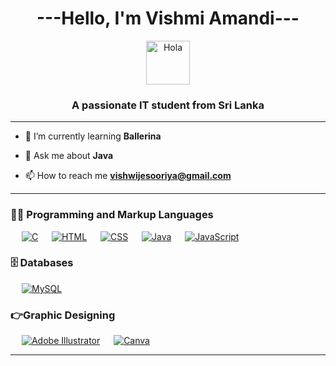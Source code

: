 <h1 align="center">---Hello, I'm Vishmi Amandi---</h1>

<div align="center">
<img alt="Hola" height="70px" width="70px" align="center" src="https://c.tenor.com/fYg91qBpDdgAAAAi/bongo-cat-transparent.gif"></img><br>
</div>

<h3 align="center">A passionate IT student from Sri Lanka</h3>

---

- 🌱 I’m currently learning **Ballerina**

- 💬 Ask me about **Java**

- 📫 How to reach me **vishwijesooriya@gmail.com**

---

### 👨‍💻 Programming and Markup Languages

<p>
  &emsp;
<a href="#"><img alt="C" src="https://img.shields.io/badge/C-A8B9CC?logo=c&logoColor=fff&style=flat"></a>
  &emsp; 
<a href="#"><img alt="HTML" src="https://img.shields.io/badge/HTML5-E34F26?logo=html5&logoColor=fff&style=flat"></a>
  &emsp; 
<a href="#"><img alt="CSS" src="https://img.shields.io/badge/CSS3-1572B6?logo=css3&logoColor=fff&style=flat"></a>
  &emsp; 
<a href="https://www.java.com/"><img alt="Java" src="https://custom-icon-badges.demolab.com/badge/Java-007396.svg?logo=java&logoColor=white"></a>
  &emsp; 
<a href="https://www.javascript.com/"><img alt="JavaScript" src="https://img.shields.io/badge/JavaScript-F7DF1E?logo=javascript&logoColor=000&style=flat"></a>
</p>

### 🗄️ Databases

<p>
  &emsp;
<a href="#"><img alt="MySQL" src="https://img.shields.io/badge/MySQL-4479A1?logo=mysql&logoColor=fff&style=flat"></a>
</p>

### 👉Graphic Designing
<p align="left">
  &emsp;
   <a href="https://www.adobe.com/in/products/illustrator.html" target="_blank"> 
    <img alt="Adobe Illustrator" src="https://img.shields.io/badge/Adobe Illustrator-%23FF9A00.svg?style=flat&logo=adobeillustrator&logoColor=white"/></a> 
    &emsp;
  <a href="#">
  	<img alt="Canva" src="https://img.shields.io/badge/Canva-%2300C4CC.svg?style=flat&logo=Canva&logoColor=white"/></a>
 </p>

------
